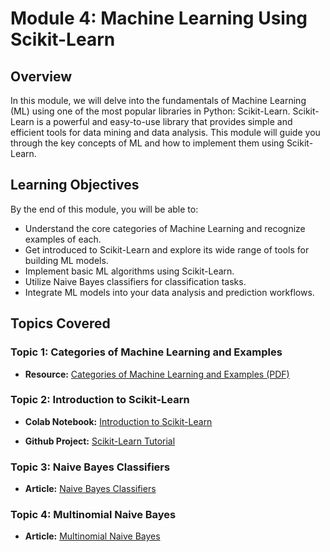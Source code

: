 # Module 4: Machine Learning Using Scikit-Learn

## Overview
In this module, we will delve into the fundamentals of Machine Learning (ML) using one of the most popular libraries in Python: Scikit-Learn. Scikit-Learn is a powerful and easy-to-use library that provides simple and efficient tools for data mining and data analysis. This module will guide you through the key concepts of ML and how to implement them using Scikit-Learn.

## Learning Objectives
By the end of this module, you will be able to:

- Understand the core categories of Machine Learning and recognize examples of each.
- Get introduced to Scikit-Learn and explore its wide range of tools for building ML models.
- Implement basic ML algorithms using Scikit-Learn.
- Utilize Naive Bayes classifiers for classification tasks.
- Integrate ML models into your data analysis and prediction workflows.

## Topics Covered

### Topic 1: Categories of Machine Learning and Examples
- **Resource:** [Categories of Machine Learning and Examples (PDF)](https://github.com/sachugowda/Data-science-MDSCCS202-/blob/main/MLBasics.pdf)

### Topic 2: Introduction to Scikit-Learn
- **Colab Notebook:** [Introduction to Scikit-Learn](https://colab.research.google.com/github/jakevdp/PythonDataScienceHandbook/blob/master/notebooks/05.02-Introducing-Scikit-Learn.ipynb#scrollTo=knRQcFQIP7un)

- **Github Project:** [Scikit-Learn Tutorial](https://github.com/mrdbourke/zero-to-mastery-ml/blob/master/section-2-data-science-and-ml-tools/introduction-to-scikit-learn.ipynb)


### Topic 3: Naive Bayes Classifiers
- **Article:** [Naive Bayes Classifiers](https://www.geeksforgeeks.org/naive-bayes-classifiers/)

### Topic 4: Multinomial Naive Bayes
- **Article:** [Multinomial Naive Bayes](https://www.geeksforgeeks.org/multinomial-naive-bayes/)
